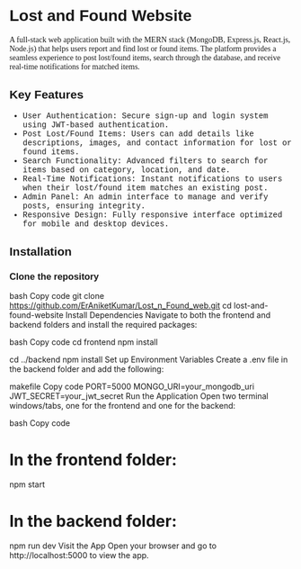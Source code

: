 <h1 style="font-family: Arial, sans-serif;">Lost and Found Website</h1>

<p style="font-family: 'Times New Roman', serif;">A full-stack web application built with the MERN stack (MongoDB, Express.js, React.js, Node.js) that helps users report and find lost or found items. The platform provides a seamless experience to post lost/found items, search through the database, and receive real-time notifications for matched items.</p>

<h2 style="font-family: Arial, sans-serif;">Key Features</h2>

<ul style="font-family: 'Courier New', monospace;">
  <li>User Authentication: Secure sign-up and login system using JWT-based authentication.</li>
  <li>Post Lost/Found Items: Users can add details like descriptions, images, and contact information for lost or found items.</li>
  <li>Search Functionality: Advanced filters to search for items based on category, location, and date.</li>
  <li>Real-Time Notifications: Instant notifications to users when their lost/found item matches an existing post.</li>
  <li>Admin Panel: An admin interface to manage and verify posts, ensuring integrity.</li>
  <li>Responsive Design: Fully responsive interface optimized for mobile and desktop devices.</li>
</ul>


<h2 style="font-family: Arial, sans-serif;">Installation</h2>
<h3 style="font-family: Arial, sans-serif;">Clone the repository</h3>

bash
Copy code
git clone https://github.com/ErAniketKumar/Lost_n_Found_web.git
cd lost-and-found-website
Install Dependencies
Navigate to both the frontend and backend folders and install the required packages:

bash
Copy code
cd frontend
npm install

cd ../backend
npm install
Set up Environment Variables
Create a .env file in the backend folder and add the following:

makefile
Copy code
PORT=5000
MONGO_URI=your_mongodb_uri
JWT_SECRET=your_jwt_secret
Run the Application
Open two terminal windows/tabs, one for the frontend and one for the backend:

bash
Copy code
# In the frontend folder:
npm start

# In the backend folder:
npm run dev
Visit the App
Open your browser and go to http://localhost:5000 to view the app.
